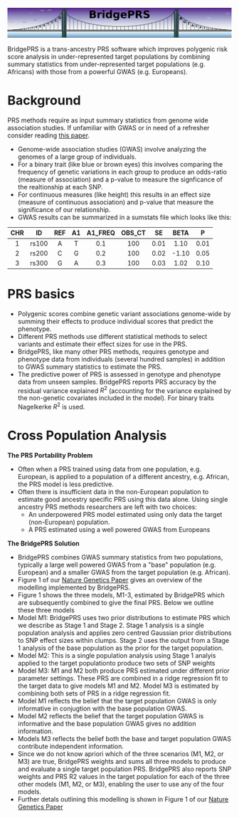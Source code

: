 ![Screenshot](img/slim/guide_logo1.png)



BridgePRS is a trans-ancestry PRS software which improves polygenic
risk score analysis in under-represented target populations by
combining summary statistics from under-represented target populations
(e.g. Africans) with those from a powerful GWAS (e.g. Europeans).


# Background

PRS methods require as input summary statistics from genome wide association
studies. If unfamiliar with GWAS or in need of a refresher consider reading
[this paper](https://www.ncbi.nlm.nih.gov/pubmed/29484742).

- Genome-wide association studies (GWAS) involve analyzing the genomes
  of a large group of individuals.  
- For a binary trait (like blue or brown eyes) this involves comparing
the frequency of genetic variations in each group to produce an
odds-ratio (measure of association) and a p-value to measure the
signficance of the realtionship at each SNP.
- For continuous measures (like height) this results in an effect size (measure of continuous association) 
  and p-value that measure the significance of our relationship.   
- GWAS results can be summarized in a sumstats file which looks like this:


CHR|ID|REF|A1|A1_FREQ|OBS_CT|SE|BETA|P|                                                                                                                                 
:-:|:-:|:-:|:-:|:-:|:-:|:-:|:-:|:-:|                                                                                                                                                                                                  
1|rs100|A|T|0.1|100|0.01|1.10|0.01                                                                                                  
2|rs200|C|G|0.2|100|0.02|-1.10|0.05                                                                                                  
3|rs300|G|A|0.3|100|0.03|1.02|0.10                                                                                                  



# PRS basics

- Polygenic scores combine genetic variant associations genome-wide by 
  summing their effects to produce individual scores that predict the phenotype.   
- Different PRS methods use different statistical methods to select
  variants and estimate their effect sizes for use in the PRS.
- BridgePRS, like many other PRS methods, requires genotype and
  phenotype data from individuals (several hundred samples) in
  addition to GWAS summary statistics to estimate the PRS. 
- The predictive power of PRS is assessed in genotype and phenotype
  data from unseen samples. BridgePRS reports PRS accuracy by the
  residual variance explained $R^2$ (accounting for the variance
  explained by the non-genetic covariates included in the model). For
  binary traits Nagelkerke $R^2$ is used.


# Cross Population Analysis 

**The PRS Portability Problem**

- Often when a PRS trained using data from one population,
  e.g. European, is applied to a population of a different ancestry,
  e.g. African, the PRS model is less predictive.
- Often there is insufficient data in the non-European population to
  estimate good ancestry specific PRS using this data alone. Using
  single ancestry PRS methods researchers are left with two choices:
    - An underpowered PRS model estimated using only data the target
      (non-European) population.
    - A PRS estimated using a well powered GWAS from Europeans



**The BridgePRS Solution**

- BridgePRS combines GWAS summary statistics from two populations,
  typically a large well powered GWAS from a "base" population
  (e.g. European) and a smaller GWAS from the target population
  (e.g. African).
- Figure 1 of our [Nature Genetics
  Paper](https://www.nature.com/articles/s41588-023-01583-9) gives an
  overview of the modelling implemented by BridgePRS.
- Figure 1 shows the three models, M1-3, estimated by BridgePRS which
  are subsequently  combined to give the final PRS. Below we outline
  these three models
- Model M1: BridgePRS uses two prior distributions to estimate PRS which we
  describe as Stage 1 and Stage 2. Stage 1 analysis is a single
  population analysis and applies zero centred Gaussian prior
  distributions to SNP effect sizes within clumps. Stage 2 uses the
  output from a Stage 1 analysis of the base population as the prior
  for the target population.
- Model M2: This is a single population analysis using Stage 1 analyis
  applied to the target populationto produce two
  sets of SNP weights
- Model M3: M1 and M2 both produce PRS estimated under different prior
  parameter settings. These PRS are combined in a ridge regression fit
  to the target data to give models M1 and M2. Model M3 is estimated
  by combining both sets of PRS in a ridge regression fit.
- Model M1 reflects the belief that the target population GWAS is only
  informative in conjugtion with the base population GWAS.
- Model M2 reflects the belief that the target population GWAS is
  informative and the base population GWAS gives no addition
  information.
- Models M3 reflects the belief both the base and
  target population GWAS contribute independent information.
-  Since we do not know apriori which of the three scenarios (M1, M2,
   or M3) are true, BridgePRS weights and sums all three models to
   produce and evaluate a single target population PRS.  BridgePRS
   also reports SNP weights and PRS R2 values in the target population
   for each of the three other models (M1, M2, or M3), enabling the
   user to use any of the four models.
- Further detals outlining this modelling is shown in Figure 1 of our
  [Nature Genetics Paper](https://www.nature.com/articles/s41588-023-01583-9)









